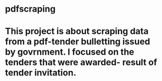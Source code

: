 # pdfscraping

# This project is about scraping data from a pdf-tender bulletting issued by govrnment. I focused on the tenders that were awarded- result of tender invitation.

